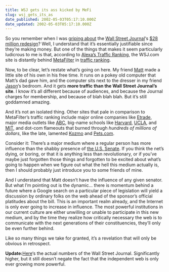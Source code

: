```yaml
---
title: WSJ gets its ass kicked by MeFi
slug: wsj_gets_its_as
date_published: 2002-05-03T05:17:10.000Z
date_updated: 2002-05-03T05:17:10.000Z
---
```


So you remember when I was [griping about](index.php?blogarch/2002_04_01_archive.php#85002566) the [Wall Street Journal](http://wsj.com)‘s [$28 million redesign](http://www.ojr.org/ojr/business/1017788129.php)? Well, I understand that it’s essentially justifiable since they’re making money. But one of the things that makes it seem particularly ludicrous to me is that, according to [Alexa’s Traffic Ranking](http://info.alexa.com/data/details?q=metafilter&amp;url=http://www.wsj.com/), the WSJ.com site is distantly behind [MetaFilter](http://metafilter.com) in [traffic ranking](http://info.alexa.com/data/details?q=metafilter&amp;url=http://www.metafilter.com/).

Now, to be clear, let’s restate what’s going on here. My friend [Matt](http://haughey.com) made a little site of his own in his free time. It runs on a pokey old computer that Matt’s dad gave him, and the computer sits next to the dresser in my friend [Jason](http://q.queso.com)‘s bedroom. And it gets **more traffic than the Wall Street Journal’s site**. I know it’s all different because of audiences, and because the Journal charges for membership, and because of blah blah blah. But it’s still goddamned amazing.

And it’s not an isolated thing. Other sites that pale in comparison to MetaFilter’s traffic ranking include major online companies like [Etrade](http://info.alexa.com/data/details?q=metafilter&amp;url=http://www.etrade.com), major media outlets like [ABC](http://info.alexa.com/data/details?q=metafilter&amp;url=http://www.abc.com), big-name schools like [Harvard](http://info.alexa.com/data/details?q=metafilter&amp;url=http://www.harvard.edu), [UCLA](http://info.alexa.com/data/details?q=metafilter&amp;url=http://www.ucla.edu), and [MIT](http://info.alexa.com/data/details?q=metafilter&amp;url=http://www.mit.edu), and dot-com flameouts that burned through *hundreds of millions of dollars*, like the late, lamented [Kozmo](http://info.alexa.com/data/details?q=metafilter&amp;url=http://www.kozmo.com) and [Pets.com](http://info.alexa.com/data/details?q=metafilter&amp;url=http://www.pets.com).

Consider it: There’s a major medium where a regular person has more influence than the shabby presence of [the U.S. Senate](http://info.alexa.com/data/details?q=metafilter&amp;url=www.senate.gov/). If you think the net’s dying, or boring, or that it is anything less than revolutionary, or if you’ve maybe just forgotten those things and forgotten to be excited about what’s going to happen when we figure out what the hell this medium actually is, then I should probably just introduce you to some friends of mine.

And I understand that Matt doesn’t have the influence of any given senator. But what I’m pointing out is the dynamic… there is momentum behind a future where a Google search on a particular piece of legislation will yield a discussion by ordinary folks on the web ahead of the sponsor’s official platitudes about the bill. This is an important realm already, and the Internet is only ever going to increase in influence. The most powerful institutions in our current culture are either unwilling or unable to participate in this new medium, and by the time they realize how critically necessary the web is to communicate with the next generations of their constituencies, they’ll only be even further behind.

Like so many things we take for granted, it’s a revelation that will only be obvious in retrospect.

**Update:**[Here](http://info.alexa.com/data/details?q=wall%20street%20journal&amp;url=http://online.wsj.com/public/us)‘s the actual numbers of the Wall Street Journal. Significantly higher, but it still doesn’t negate the fact that the independent web is only ever growing more powerful.
